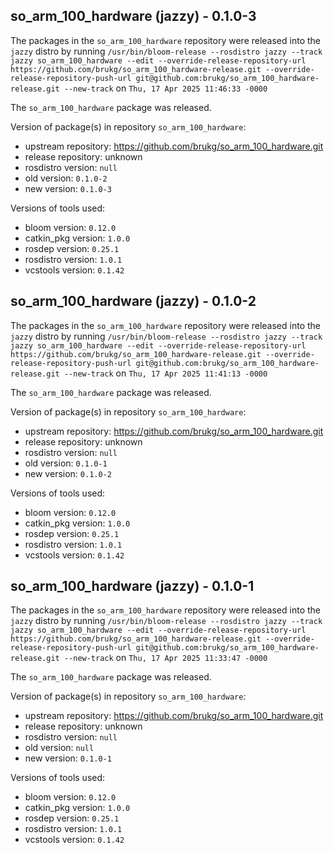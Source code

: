 ## so_arm_100_hardware (jazzy) - 0.1.0-3

The packages in the `so_arm_100_hardware` repository were released into the `jazzy` distro by running `/usr/bin/bloom-release --rosdistro jazzy --track jazzy so_arm_100_hardware --edit --override-release-repository-url https://github.com/brukg/so_arm_100_hardware-release.git --override-release-repository-push-url git@github.com:brukg/so_arm_100_hardware-release.git --new-track` on `Thu, 17 Apr 2025 11:46:33 -0000`

The `so_arm_100_hardware` package was released.

Version of package(s) in repository `so_arm_100_hardware`:

- upstream repository: https://github.com/brukg/so_arm_100_hardware.git
- release repository: unknown
- rosdistro version: `null`
- old version: `0.1.0-2`
- new version: `0.1.0-3`

Versions of tools used:

- bloom version: `0.12.0`
- catkin_pkg version: `1.0.0`
- rosdep version: `0.25.1`
- rosdistro version: `1.0.1`
- vcstools version: `0.1.42`


## so_arm_100_hardware (jazzy) - 0.1.0-2

The packages in the `so_arm_100_hardware` repository were released into the `jazzy` distro by running `/usr/bin/bloom-release --rosdistro jazzy --track jazzy so_arm_100_hardware --edit --override-release-repository-url https://github.com/brukg/so_arm_100_hardware-release.git --override-release-repository-push-url git@github.com:brukg/so_arm_100_hardware-release.git --new-track` on `Thu, 17 Apr 2025 11:41:13 -0000`

The `so_arm_100_hardware` package was released.

Version of package(s) in repository `so_arm_100_hardware`:

- upstream repository: https://github.com/brukg/so_arm_100_hardware.git
- release repository: unknown
- rosdistro version: `null`
- old version: `0.1.0-1`
- new version: `0.1.0-2`

Versions of tools used:

- bloom version: `0.12.0`
- catkin_pkg version: `1.0.0`
- rosdep version: `0.25.1`
- rosdistro version: `1.0.1`
- vcstools version: `0.1.42`


## so_arm_100_hardware (jazzy) - 0.1.0-1

The packages in the `so_arm_100_hardware` repository were released into the `jazzy` distro by running `/usr/bin/bloom-release --rosdistro jazzy --track jazzy so_arm_100_hardware --edit --override-release-repository-url https://github.com/brukg/so_arm_100_hardware-release.git --override-release-repository-push-url git@github.com:brukg/so_arm_100_hardware-release.git --new-track` on `Thu, 17 Apr 2025 11:33:47 -0000`

The `so_arm_100_hardware` package was released.

Version of package(s) in repository `so_arm_100_hardware`:

- upstream repository: https://github.com/brukg/so_arm_100_hardware.git
- release repository: unknown
- rosdistro version: `null`
- old version: `null`
- new version: `0.1.0-1`

Versions of tools used:

- bloom version: `0.12.0`
- catkin_pkg version: `1.0.0`
- rosdep version: `0.25.1`
- rosdistro version: `1.0.1`
- vcstools version: `0.1.42`


